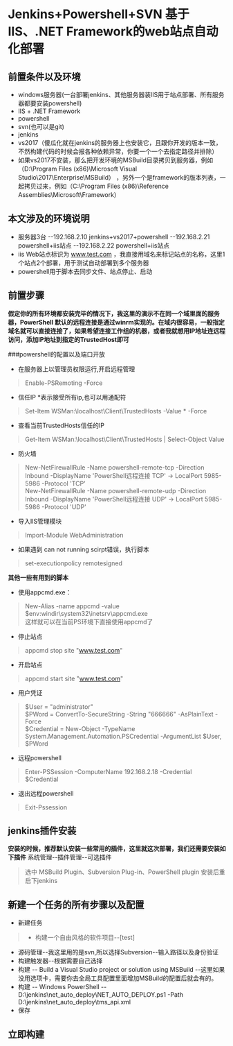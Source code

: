 # Jenkins+Powershell+SVN  基于IIS、.NET Framework的web站点自动化部署

## 前置条件以及环境
- windows服务器(一台部署jenkins、其他服务器装IIS用于站点部署、所有服务器都要安装powershell)
- IIS + .NET Framework
- powershell
- svn(也可以是git)
- jenkins
- vs2017（傻瓜化就在jenkins的服务器上也安装它，且跟你开发的版本一致，不然构建代码的时候会报各种依赖异常，你要一个一个去指定路径并排除）
- 如果vs2017不安装，那么把开发环境的MSBuild目录拷贝到服务器，例如（D:\Program Files (x86)\Microsoft Visual Studio\2017\Enterprise\MSBuild）
  ，另外一个是framework的版本列表，一起拷贝过来，例如（C:\Program Files (x86)\Reference Assemblies\Microsoft\Framework）
## 本文涉及的环境说明
- 服务器3台
	--192.168.2.10 jenkins+vs2017+powershell
	--192.168.2.21 powershell+iis站点
	--192.168.2.22 powershell+iis站点
- iis Web站点标识为  www.test.com ，我直接用域名来标记站点的名称，这里1个站点2个部署，用于测试自动部署到多个服务器
- powershell用于脚本去同步文件、站点停止、启动

## 前置步骤
**假定你的所有环境都安装完毕的情况下，我这里的演示不在同一个域里面的服务器，PowerShell 默认的远程连接是通过winrm实现的。在域内很容易，一般指定域名就可以直接连接了，如果希望连接工作组的机器，或者我就想用IP地址连远程访问，添加IP地址到指定的TrustedHost即可**

###powershell的配置以及端口开放
- 在服务器上以管理员权限运行,开启远程管理
> Enable-PSRemoting -Force

- 信任IP *表示接受所有ip,也可以用通配符
> Set-Item WSMan:\localhost\Client\TrustedHosts -Value * -Force
- 查看当前TrustedHosts信任的IP
> Get-Item WSMan:\localhost\Client\TrustedHosts | Select-Object Value

- 防火墙
> New-NetFirewallRule -Name powershell-remote-tcp -Direction Inbound -DisplayName 'PowerShell远程连接 TCP' -> LocalPort 5985-5986 -Protocol 'TCP'  
 New-NetFirewallRule -Name powershell-remote-udp -Direction Inbound -DisplayName 'PowerShell远程连接 UDP' -> LocalPort 5985-5986 -Protocol 'UDP'

- 导入IIS管理模块
> Import-Module WebAdministration

- 如果遇到 can not running scirpt错误，执行脚本
> set-executionpolicy remotesigned

**其他一些有用到的脚本**
- 使用appcmd.exe：
> New-Alias -name appcmd -value $env:windir\system32\inetsrv\appcmd.exe  
这样就可以在当前PS环境下直接使用appcmd了
- 停止站点
> appcmd stop site "www.test.com"
- 开启站点
> appcmd start site "www.test.com"

- 用户凭证
> $User = "administrator"  
  $PWord = ConvertTo-SecureString -String "666666" -AsPlainText -Force  
 $Credential = New-Object -TypeName System.Management.Automation.PSCredential -ArgumentList $User, $PWord  
- 远程powershell
> Enter-PSSession -ComputerName 192.168.2.18 -Credential $Credential  
- 退出远程powershell  
> Exit-Pssession  

## jenkins插件安装
 **安装的时候，推荐默认安装一些常用的插件，这里就这次部署，我们还需要安装如下插件**
 系统管理--插件管理--可选插件
> 选中 MSBuild Plugin、Subversion Plug-in、PowerShell plugin  安装后重启下jenkins

## 新建一个任务的所有步骤以及配置
- 新建任务
>- 构建一个自由风格的软件项目--[test]
 - 源码管理--我这里用的是svn,所以选择Subversion--输入路径以及身份验证
 - 构建触发器--根据需要自己选择
 - 构建 -- Build a Visual Studio project or solution using MSBuild --这里如果没用选项卡，需要你去全局工具配置里面增加MSBuild的配置后就会有的。
 - 构建 -- Windows PowerShell -- 
      D:\jenkins\net_auto_deploy\NET_AUTO_DEPLOY.ps1 -Path D:\jenkins\net_auto_deploy\tms_api.xml
 - 保存

## 立即构建
